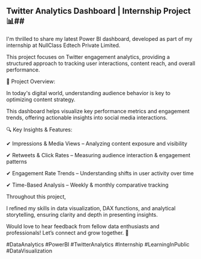 
## Twitter Analytics Dashboard | Internship Project 📊##

I'm thrilled to share my latest Power BI dashboard, developed as part of my internship at NullClass Edtech Private Limited. 

This project focuses on Twitter engagement analytics, providing a structured approach to tracking user interactions, content reach, and overall performance.

🔹 Project Overview:

In today's digital world, understanding audience behavior is key to optimizing content strategy. 

This dashboard helps visualize key performance metrics and engagement trends, offering actionable insights into social media interactions.


🔍 Key Insights & Features:


✔ Impressions & Media Views – Analyzing content exposure and visibility 

✔ Retweets & Click Rates – Measuring audience interaction & engagement patterns 

✔ Engagement Rate Trends – Understanding shifts in user activity over time 

✔ Time-Based Analysis – Weekly & monthly comparative tracking

Throughout this project, 

I refined my skills in data visualization, DAX functions, and analytical storytelling, ensuring clarity and depth in presenting insights.

Would love to hear feedback from fellow data enthusiasts and professionals! Let’s connect and grow together. 🚀

#DataAnalytics #PowerBI #TwitterAnalytics #Internship #LearningInPublic #DataVisualization
